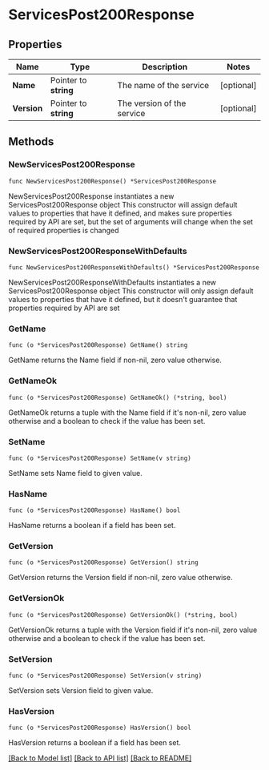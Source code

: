 # ServicesPost200Response

## Properties

Name | Type | Description | Notes
------------ | ------------- | ------------- | -------------
**Name** | Pointer to **string** | The name of the service | [optional] 
**Version** | Pointer to **string** | The version of the service | [optional] 

## Methods

### NewServicesPost200Response

`func NewServicesPost200Response() *ServicesPost200Response`

NewServicesPost200Response instantiates a new ServicesPost200Response object
This constructor will assign default values to properties that have it defined,
and makes sure properties required by API are set, but the set of arguments
will change when the set of required properties is changed

### NewServicesPost200ResponseWithDefaults

`func NewServicesPost200ResponseWithDefaults() *ServicesPost200Response`

NewServicesPost200ResponseWithDefaults instantiates a new ServicesPost200Response object
This constructor will only assign default values to properties that have it defined,
but it doesn't guarantee that properties required by API are set

### GetName

`func (o *ServicesPost200Response) GetName() string`

GetName returns the Name field if non-nil, zero value otherwise.

### GetNameOk

`func (o *ServicesPost200Response) GetNameOk() (*string, bool)`

GetNameOk returns a tuple with the Name field if it's non-nil, zero value otherwise
and a boolean to check if the value has been set.

### SetName

`func (o *ServicesPost200Response) SetName(v string)`

SetName sets Name field to given value.

### HasName

`func (o *ServicesPost200Response) HasName() bool`

HasName returns a boolean if a field has been set.

### GetVersion

`func (o *ServicesPost200Response) GetVersion() string`

GetVersion returns the Version field if non-nil, zero value otherwise.

### GetVersionOk

`func (o *ServicesPost200Response) GetVersionOk() (*string, bool)`

GetVersionOk returns a tuple with the Version field if it's non-nil, zero value otherwise
and a boolean to check if the value has been set.

### SetVersion

`func (o *ServicesPost200Response) SetVersion(v string)`

SetVersion sets Version field to given value.

### HasVersion

`func (o *ServicesPost200Response) HasVersion() bool`

HasVersion returns a boolean if a field has been set.


[[Back to Model list]](../README.md#documentation-for-models) [[Back to API list]](../README.md#documentation-for-api-endpoints) [[Back to README]](../README.md)


